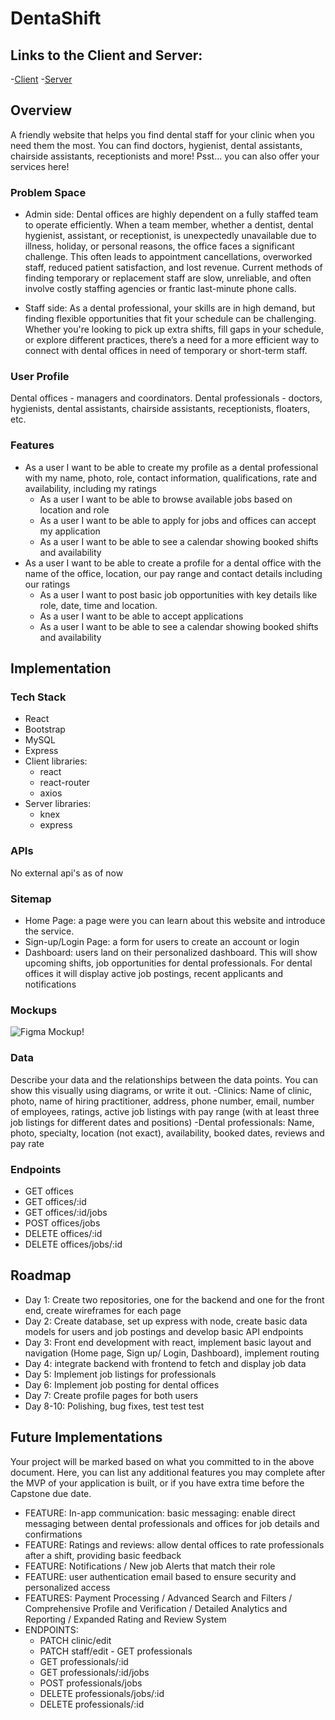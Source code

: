 # DentaShift


## Links to the Client and Server: 

-[Client](https://github.com/Araventura/ara-ventura-capstone-client)
-[Server](https://github.com/Araventura/ara-ventura-capstone-server)

## Overview

A friendly website that helps you find dental staff for your clinic when you need them the most. You can find doctors, hygienist, dental assistants, chairside assistants, receptionists and more! Psst... you can also offer your services here!

### Problem Space

- Admin side: Dental offices are highly dependent on a fully staffed team to operate efficiently. When a team member, whether a dentist, dental hygienist, assistant, or receptionist, is unexpectedly unavailable due to illness, holiday, or personal reasons, the office faces a significant challenge. This often leads to appointment cancellations, overworked staff, reduced patient satisfaction, and lost revenue. Current methods of finding temporary or replacement staff are slow, unreliable, and often involve costly staffing agencies or frantic last-minute phone calls.

- Staff side: As a dental professional, your skills are in high demand, but finding flexible opportunities that fit your schedule can be challenging. Whether you're looking to pick up extra shifts, fill gaps in your schedule, or explore different practices, there’s a need for a more efficient way to connect with dental offices in need of temporary or short-term staff.

### User Profile

Dental offices - managers and coordinators. Dental professionals - doctors, hygienists, dental assistants, chairside assistants, receptionists, floaters, etc.

### Features
- As a user I want to be able to create my profile as a dental professional with my name, photo, role, contact information, qualifications, rate and availability, including my ratings
    - As a user I want to be able to browse available jobs based on location and role
    - As a user I want to be able to apply for jobs and offices can accept my application
    - As a user I want to be able to see a calendar showing booked shifts and availability
- As a user I want to be able to create a profile for a dental office with the name of the office, location, our pay range and contact details including our ratings
    - As a user I want to post basic job opportunities with key details like role, date, time and location.
    - As a user I want to be able to accept applications
    - As a user I want to be able to see a calendar showing booked shifts and availability 


## Implementation

### Tech Stack
- React
- Bootstrap
- MySQL
- Express
- Client libraries: 
    - react
    - react-router
    - axios
- Server libraries:
    - knex
    - express

### APIs

No external api's as of now

### Sitemap

- Home Page: a page were you can learn about this website and introduce the service.
- Sign-up/Login Page: a form for users to create an account or login
- Dashboard: users land on their personalized dashboard. This will show upcoming shifts, job opportunities for dental professionals. For dental offices it will display active job postings, recent applicants and notifications

### Mockups

![Figma Mockup!](DentaShift.png)

### Data

Describe your data and the relationships between the data points. You can show this visually using diagrams, or write it out. 
-Clinics: Name of clinic, photo, name of hiring practitioner, address, phone number, email, number of employees, ratings, active job listings with pay range (with at least three job listings for different dates and positions)
-Dental professionals: Name, photo, specialty, location (not exact), availability, booked dates, reviews and pay rate

### Endpoints

- GET offices
- GET offices/:id
- GET offices/:id/jobs
- POST offices/jobs
- DELETE offices/:id 
- DELETE offices/jobs/:id

## Roadmap

- Day 1: Create two repositories, one for the backend and one for the front end, create wireframes for each page
- Day 2: Create database, set up express with node, create basic data models for users and job postings and develop basic API endpoints
- Day 3: Front end development with react, implement basic layout and navigation (Home page, Sign up/ Login, Dashboard), implement routing
- Day 4: integrate backend with frontend to fetch and display job data
- Day 5: Implement job listings for professionals
- Day 6: Implement job posting for dental offices
- Day 7: Create profile pages for both users
- Day 8-10: Polishing, bug fixes, test test test


## Future Implementations
Your project will be marked based on what you committed to in the above document. Here, you can list any additional features you may complete after the MVP of your application is built, or if you have extra time before the Capstone due date.
- FEATURE: In-app communication: basic messaging: enable direct messaging between dental professionals and offices for job details and confirmations
- FEATURE: Ratings and reviews: allow dental offices to rate professionals after a shift, providing basic feedback
- FEATURE: Notifications / New job Alerts that match their role
- FEATURE: user authentication email based to ensure security and personalized access
- FEATURES: Payment Processing / Advanced Search and Filters / Comprehensive Profile and Verification / Detailed Analytics and Reporting / Expanded Rating and Review System
- ENDPOINTS:
  - PATCH clinic/edit
  - PATCH staff/edit - GET professionals
  - GET professionals/:id 
  - GET professionals/:id/jobs
  - POST professionals/jobs
  - DELETE professionals/jobs/:id
  - DELETE professionals/:id 


